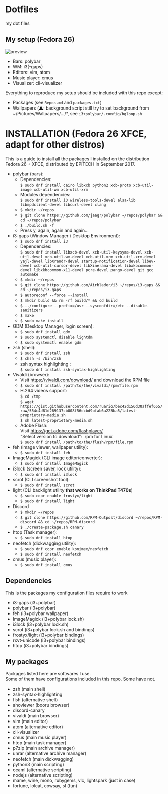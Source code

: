 # Dotfiles
my dot files

## My setup (Fedora 26)
![preview](https://cdn.discordapp.com/attachments/356776538584121347/359519874961244160/2017-09-19-040325_1920x1080_scrot.png)
- Bars: polybar
- WM: i3(-gaps)
- Editors: vim, atom
- Music player: cmus
- Visualizer: cli-visualizer

Everything to reproduce my setup should be included with this repo except:
- Packages (see `Repos.md` and `packages.txt`)
- Wallpapers (:warning:: background script still try to set background from ~/Pictures/Wallpapers/.../\*, see `i3+polybar/.config/bgloop.sh`

# INSTALLATION (Fedora 26 XFCE, adapt for other distros)

This is a guide to install all the packages I installed on the distribution Fedora 26 + XFCE, distributed by EPITECH in September 2017.

- polybar (bars):
    - Dependencies:  
        `$ sudo dnf install cairo libxcb python2 xcb-proto xcb-util-image xcb-util-wm xcb-util-xrm`
    - Modules dependencies:  
        `$ sudo dnf install i3 wireless-tools-devel alsa-lib libmpdclient-devel libcurl-devel clang`
    - `$ mkdir ~/repos`
    - `$ git clone https://github.com/jaagr/polybar ~/repos/polybar && cd ~/repos/polybar`
    - `$ ./build.sh -f`
    - Press y, again, again and again...
- i3-gaps (Window Manager / Desktop Environment):
    - `$ sudo dnf install i3`
    - Dependencies:  
        `$ sudo dnf install libxcb-devel xcb-util-keysyms-devel xcb-util-devel xcb-util-wm-devel xcb-util-xrm xcb-util-xrm-devel yajl-devel libXrandr-devel startup-notification-devel libev-devel xcb-util-cursor-devel libXinerama-devel libxkbcommon-devel libxkbcommon-x11-devel pcre-devel pango-devel git gcc automake`
    - `$ mkdir ~/repos`
    - `$ git clone https://github.com/Airblader/i3 ~/repos/i3-gaps && cd ~/repos/i3-gaps`
    - `$ autoreconf --force --install`
    - `$ mkdir build && rm -rf build/* && cd build`
    - `$ ../configure --prefix=/usr --sysconfdir=/etc --disable-sanitizers`
    - `$ make`
    - `$ sudo make install`
- GDM (Desktop Manager, login screen):
    - `$ sudo dnf install gdm`
    - `$ sudo systemctl disable lightdm`
    - `$ sudo systemctl enable gdm`
- zsh (shell):
    - `$ sudo dnf install zsh`
    - `$ chsh -s /bin/zsh`
    - zsh syntax highlighting :  
        `$ sudo dnf install zsh-syntax-highlighting`
- Vivaldi (browser):
    - Visit https://vivaldi.com/download/ and download the RPM file
    - `$ sudo dnf install /path/to/the/vivaldi/rpm/file.rpm`
    - H.264 videos support:  
        `$ cd /tmp`  
        `$ wget https://gist.githubusercontent.com/ruario/bec42d156d30affef655/raw/554c4d81d269137cb008f56dcbd9bfab6a225ba5/latest-proprietary-media.sh`  
        `$ sh latest-proprietary-media.sh`
    - Adobe Flash:  
        Visit https://get.adobe.com/flashplayer/  
        "Select version to download": .rpm for Linux  
        `$ sudo dnf install /path/to/the/flash/rpm/file.rpm`
- feh (image viewer, wallpaper utility):
    - `$ sudo dnf install feh`
- ImageMagick (CLI image editor/converter):
    - `$ sudo dnf install ImageMagick`
- i3lock (screen saver, lock utility):
    - `$ sudo dnf install i3lock`
- scrot (CLI screenshot tool):
    - `$ sudo dnf install scrot`
- light (CLI backlight utility **that works on ThinkPad T470s**)
    - `$ sudo copr enable frostyx/light`
    - `$ sudo dnf install light`
- Discord
    - `$ mkdir ~/repos`
    - `$ git clone https://github.com/RPM-Outpost/discord ~/repos/RPM-discord && cd ~/repos/RPM-discord`
    - `$ ./create-package.sh canary`
- htop (Task manager):
    - `$ sudo dnf install htop`
- neofetch (dickwagging utility):
    - `$ sudo dnf copr enable konimex/neofetch`
    - `$ sudo dnf install neofetch`
- cmus (music player):
    - `$ sudo dnf install cmus`
    
## Dependencies

This is the packages my configuration files require to work

- i3-gaps (i3+polybar)
- polybar (i3+polybar)
- feh (i3+polybar wallpaper)
- ImageMagick (i3+polybar lock.sh)
- i3lock (i3+polybar lock.sh)
- scrot (i3+polybar lock.sh and bindings)
- frostyx/light (i3+polybar bindings)
- rxvt-unicode (i3+polybar bindings)
- htop (i3+polybar bindings)

## My packages
Packages listed here are softwares I use.  
Some of them have configurations included in this repo. Some have not.
- zsh (main shell)
- zsh-syntax-highlighting
- fish (alternative shell)
- ahoviewer (booru browser)
- discord-canary
- vivaldi (main browser)
- vim (main editor)
- atom (alternative editor)
- cli-visualizer
- cmus (main music player)
- htop (main task manager)
- p7zip (main archive manager)
- unrar (alternative archive manager)
- neofetch (main dickwagging)
- python3 (main scripting)
- ocaml (alternative scripting)
- nodejs (alternative scripting)
- mame, wine, mono, rubygems, vlc, lightspark (just in case)
- fortune, lolcat, cowsay, sl (fun)
